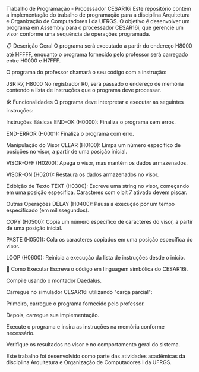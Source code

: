 Trabalho de Programação - Processador CESAR16i
Este repositório contém a implementação do trabalho de programação para a disciplina Arquitetura e Organização de Computadores I da UFRGS. O objetivo é desenvolver um programa em Assembly para o processador CESAR16i, que gerencie um visor conforme uma sequência de operações programada.

📋 Descrição Geral
O programa será executado a partir do endereço H8000 até HFFFF, enquanto o programa fornecido pelo professor será carregado entre H0000 e H7FFF.

O programa do professor chamará o seu código com a instrução:

JSR R7, H8000
No registrador R0, será passado o endereço de memória contendo a lista de instruções que o programa deve processar.

🛠️ Funcionalidades
O programa deve interpretar e executar as seguintes instruções:

Instruções Básicas
END-OK (H0000): Finaliza o programa sem erros.

END-ERROR (H0001): Finaliza o programa com erro.

Manipulação do Visor
CLEAR (H0100): Limpa um número específico de posições no visor, a partir de uma posição inicial.

VISOR-OFF (H0200): Apaga o visor, mas mantém os dados armazenados.

VISOR-ON (H0201): Restaura os dados armazenados no visor.

Exibição de Texto
TEXT (H0300): Escreve uma string no visor, começando em uma posição específica. Caracteres com o bit 7 ativado devem piscar.

Outras Operações
DELAY (H0400): Pausa a execução por um tempo especificado (em milissegundos).

COPY (H0500): Copia um número específico de caracteres do visor, a partir de uma posição inicial.

PASTE (H0501): Cola os caracteres copiados em uma posição específica do visor.

LOOP (H0600): Reinicia a execução da lista de instruções desde o início.

🚀 Como Executar
Escreva o código em linguagem simbólica do CESAR16i.

Compile usando o montador Daedalus.

Carregue no simulador CESAR16i utilizando "carga parcial":

Primeiro, carregue o programa fornecido pelo professor.

Depois, carregue sua implementação.

Execute o programa e insira as instruções na memória conforme necessário.

Verifique os resultados no visor e no comportamento geral do sistema.

Este trabalho foi desenvolvido como parte das atividades acadêmicas da disciplina Arquitetura e Organização de Computadores I da UFRGS.
